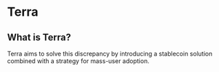 # Terra

## What is Terra?

Terra aims to solve this discrepancy by introducing a stablecoin solution combined with a strategy for mass-user adoption.
